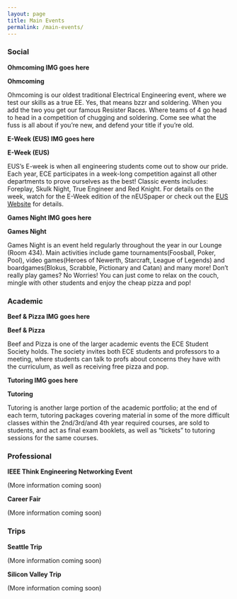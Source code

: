 ```yaml
---
layout: page
title: Main Events
permalink: /main-events/
---
```


### Social

**Ohmcoming IMG goes here**

**Ohmcoming**

Ohmcoming is our oldest traditional Electrical Engineering event, where we test our skills as a true EE. Yes, that means bzzr and soldering. When you add the two you get our famous Resister Races. Where teams of 4 go head to head in a competition of chugging and soldering. Come see what the fuss is all about if you’re new, and defend your title if you’re old.


**E-Week (EUS) IMG goes here**

**E-Week (EUS)**

EUS’s E-week is when all engineering students come out to show our pride. Each year, ECE participates in a week-long competition against all other departments to prove ourselves as the best! Classic events includes: Foreplay, Skulk Night, True Engineer and Red Knight. For details on the week, watch for the E-Week edition of the nEUSpaper or check out the [EUS Website](http://www.ubcengineers.ca/) for details.


**Games Night IMG goes here**

**Games Night**

Games Night is an event held regularly throughout the year in our Lounge (Room 434). Main activities include game tournaments(Foosball, Poker, Pool), video games(Heroes of Newerth, Starcraft, League of Legends) and boardgames(Blokus, Scrabble, Pictionary and Catan) and many more! Don’t really play games? No Worries! You can just come to relax on the couch, mingle with other students and enjoy the cheap pizza and pop!


### Academic

**Beef & Pizza IMG goes here**

**Beef & Pizza**

Beef and Pizza is one of the larger academic events the ECE Student Society holds. The society invites both ECE students and professors to a meeting, where students can talk to profs about concerns they have with the curriculum, as well as receiving free pizza and pop.


**Tutoring IMG goes here**

**Tutoring**

Tutoring is another large portion of the academic portfolio; at the end of each term, tutoring packages covering material in some of the more difficult classes within the 2nd/3rd/and 4th year required courses, are sold to students, and act as final exam booklets, as well as “tickets” to tutoring sessions for the same courses.


### Professional

**IEEE Think Engineering Networking Event**

(More information coming soon)

**Career Fair**

(More information coming soon)


### Trips

**Seattle Trip**

(More information coming soon)

**Silicon Valley Trip**

(More information coming soon)